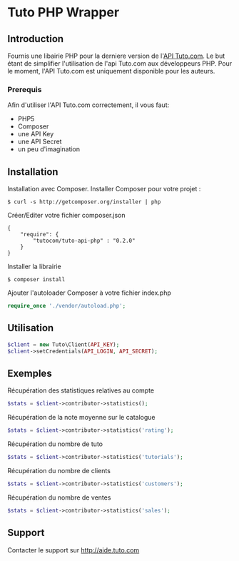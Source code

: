 # Tuto PHP Wrapper

## Introduction

Fournis une libairie PHP pour la derniere version de l'[API Tuto.com](https://api.tuto.com/docs).
Le but étant de simplifier l'utilisation de l'api Tuto.com aux développeurs PHP.
Pour le moment, l'API Tuto.com est uniquement disponible pour les auteurs.

### Prerequis

Afin d'utiliser l'API Tuto.com correctement, il vous faut:
* PHP5
* Composer
* une API Key
* une API Secret
* un peu d'imagination


## Installation

Installation avec Composer. Installer Composer pour votre projet : 

```
$ curl -s http://getcomposer.org/installer | php
```

Créer/Editer votre fichier composer.json
```
{
    "require": {
        "tutocom/tuto-api-php" : "0.2.0"
    }
}
```

Installer la librairie

```
$ composer install
```

Ajouter l'autoloader Composer à votre fichier index.php
```php
require_once './vendor/autoload.php';
```

## Utilisation

```php
$client = new Tuto\Client(API_KEY);
$client->setCredentials(API_LOGIN, API_SECRET);
```

## Exemples

Récupération des statistiques relatives au compte
```php
$stats = $client->contributor->statistics();
```

Récupération de la note moyenne sur le catalogue
```php
$stats = $client->contributor->statistics('rating');
```

Récupération du nombre de tuto
```php
$stats = $client->contributor->statistics('tutorials');
```

Récupération du nombre de clients
```php
$stats = $client->contributor->statistics('customers');
```

Récupération du nombre de ventes
```php
$stats = $client->contributor->statistics('sales');
```

## Support

Contacter le support sur http://aide.tuto.com
